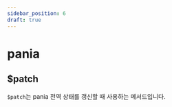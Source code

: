 ```yaml
---
sidebar_position: 6
draft: true
---
```


# pania

## $patch

`$patch`는 pania 전역 상태를 갱신할 때 사용하는 메서드입니다.
